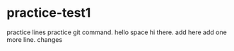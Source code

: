 # practice-test1
practice lines
practice git command.
hello space
hi there.
add here
add one more line.
changes
